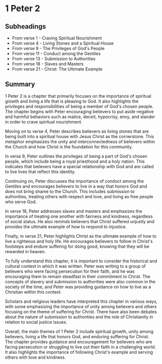 # 1 Peter 2

## Subheadings

* From verse 1 - Craving Spiritual Nourishment
* From verse 4 - Living Stones and a Spiritual House
* From verse 9 - The Privileges of God's People
* From verse 11 - Conduct among the Gentiles
* From verse 13 - Submission to Authorities
* From verse 18 - Slaves and Masters
* From verse 21 - Christ: The Ultimate Example

## Summary

1 Peter 2 is a chapter that primarily focuses on the importance of spiritual growth and living a life that is pleasing to God. It also highlights the privileges and responsibilities of being a member of God's chosen people. The chapter begins with Peter encouraging believers to put aside negative and harmful behaviors such as malice, deceit, hypocrisy, envy, and slander in order to crave spiritual nourishment. 

Moving on to verse 4, Peter describes believers as living stones that are being built into a spiritual house with Jesus Christ as the cornerstone. This metaphor emphasizes the unity and interconnectedness of believers within the Church and how Christ is the foundation for this community. 

In verse 9, Peter outlines the privileges of being a part of God's chosen people, which include being a royal priesthood and a holy nation. This indicates that believers have a special relationship with God and are called to live lives that reflect this identity. 

Continuing on, Peter discusses the importance of conduct among the Gentiles and encourages believers to live in a way that honors God and does not bring shame to the Church. This includes submission to authorities, treating others with respect and love, and living as free people who serve God. 

In verse 18, Peter addresses slaves and masters and emphasizes the importance of treating one another with fairness and kindness, regardless of social status. He also reminds believers that Christ suffered unjustly and provides the ultimate example of how to respond to injustice. 

Finally, in verse 21, Peter highlights Christ as the ultimate example of how to live a righteous and holy life. He encourages believers to follow in Christ's footsteps and endure suffering for doing good, knowing that they will be rewarded in heaven. 

To fully understand this chapter, it is important to consider the historical and cultural context in which it was written. Peter was writing to a group of believers who were facing persecution for their faith, and he was encouraging them to remain steadfast in their commitment to Christ. The concepts of slavery and submission to authorities were also common in the society of the time, and Peter was providing guidance on how to live as a Christian within this context. 

Scholars and religious leaders have interpreted this chapter in various ways, with some emphasizing the importance of unity among believers and others focusing on the theme of suffering for Christ. There have also been debates about the nature of submission to authorities and the role of Christianity in relation to social justice issues. 

Overall, the main themes of 1 Peter 2 include spiritual growth, unity among believers, living a life that honors God, and enduring suffering for Christ. The chapter provides guidance and encouragement for believers who are facing persecution or struggling to live out their faith in a challenging world. It also highlights the importance of following Christ's example and serving others with love and kindness.